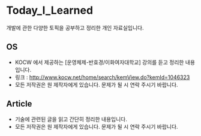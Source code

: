 # Today_I_Learned
개발에 관한 다양한 토픽을 공부하고 정리한 개인 자료실입니다.

## OS
* KOCW 에서 제공하는 [운영체제-반효경/이화여자대학교] 강의를 듣고 정리한 내용입니다. 
* 링크 : http://www.kocw.net/home/search/kemView.do?kemId=1046323
* 모든 저작권은 원 제작자에게 있습니다. 문제가 될 시 연락 주시기 바랍니다.

## Article
* 기술에 관련된 글을 읽고 간단히 정리한 내용입니다.
* 모든 저작권은 원 제작자에게 있습니다. 문제가 될 시 연락 주시기 바랍니다.
